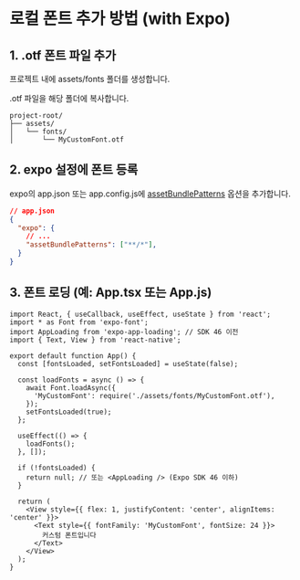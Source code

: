 # 로컬 폰트 추가 방법 (with Expo)

## 1. .otf 폰트 파일 추가
프로젝트 내에 assets/fonts 폴더를 생성합니다.

.otf 파일을 해당 폴더에 복사합니다. 

```
project-root/
├── assets/
│   └── fonts/
│       └── MyCustomFont.otf
```


## 2. expo 설정에 폰트 등록
expo의 app.json 또는 app.config.js에 [assetBundlePatterns](../assetBundlePatterns/Readme.md) 옵션을 추가합니다.

```json
// app.json
{
  "expo": {
    // ...
    "assetBundlePatterns": ["**/*"],
  }
}
```


## 3. 폰트 로딩 (예: App.tsx 또는 App.js)
```tsx
import React, { useCallback, useEffect, useState } from 'react';
import * as Font from 'expo-font';
import AppLoading from 'expo-app-loading'; // SDK 46 이전
import { Text, View } from 'react-native';

export default function App() {
  const [fontsLoaded, setFontsLoaded] = useState(false);

  const loadFonts = async () => {
    await Font.loadAsync({
      'MyCustomFont': require('./assets/fonts/MyCustomFont.otf'),
    });
    setFontsLoaded(true);
  };

  useEffect(() => {
    loadFonts();
  }, []);

  if (!fontsLoaded) {
    return null; // 또는 <AppLoading /> (Expo SDK 46 이하)
  }

  return (
    <View style={{ flex: 1, justifyContent: 'center', alignItems: 'center' }}>
      <Text style={{ fontFamily: 'MyCustomFont', fontSize: 24 }}>
        커스텀 폰트입니다
      </Text>
    </View>
  );
}
```
